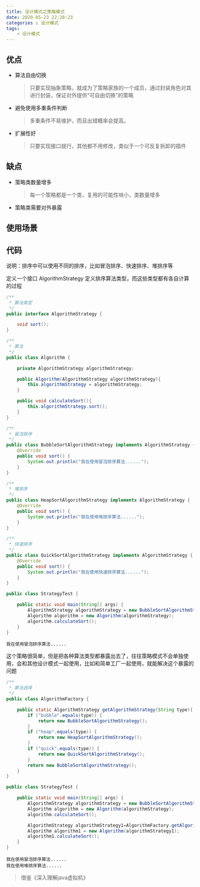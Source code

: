 ```yaml
---
title: 设计模式之策略模式
date: 2020-05-23 22:28:23
categories : 设计模式
tags: 
	- 设计模式
---
```


## 优点

+ 算法自由切换

  > 只要实现抽象策略，就成为了策略家族的一个成员，通过封装角色对其进行封装，保证对外提供“可自由切换”的策略

<!-- more -->

+ 避免使用多重条件判断

  >多重条件不易维护，而且出错概率会提高。

+ 扩展性好

  >只要实现接口就行，其他都不用修改，类似于一个可反复拆卸的插件

## 缺点

+ 策略类数量增多

  >每一个策略都是一个类，复用的可能性啃小，类数量增多

+ 策略类需要对外暴露

## 使用场景



## 代码

说明：排序中可以使用不同的排序，比如冒泡排序、快速排序、堆排序等

定义一个接口 AlgorithmStrategy 定义排序算法类型，而这些类型都有各自计算的过程

```java
/**
 * 算法类型
 */
public interface AlgorithmStrategy {

    void sort();
}
```

```java
/**
 * 算法
 */
public class Algorithm {

    private AlgorithmStrategy algorithmStrategy;

    public Algorithm(AlgorithmStrategy algorithmStrategy){
        this.algorithmStrategy = algorithmStrategy;
    }

    public void calculateSort(){
        this.algorithmStrategy.sort();
    }
}

```

```java
/**
 * 冒泡排序
 */
public class BubbleSortAlgorithmStrategy implements AlgorithmStrategy {
    @Override
    public void sort() {
        System.out.println("我在使用冒泡排序算法......");
    }
}
```

```java
/**
 * 堆排序
 */
public class HeapSortAlgorithmStrategy implements AlgorithmStrategy {
    @Override
    public void sort() {
        System.out.println("我在使用堆排序算法......");
    }
}
```

```java
/**
 * 快速排序
 */
public class QuickSortAlgorithmStrategy implements AlgorithmStrategy {
    @Override
    public void sort() {
        System.out.println("我在使用快速排序算法......");
    }
}
```

```java
public class StrategyTest {

    public static void main(String[] args) {
        AlgorithmStrategy algorithmStrategy = new BubbleSortAlgorithmStrategy();
        Algorithm algorithm = new Algorithm(algorithmStrategy);
        algorithm.calculateSort();
    }
}
```

```
我在使用冒泡排序算法......
```

这个策略很简单，但是把各种算法类型都暴露出去了，往往策略模式不会单独使用，会和其他设计模式一起使用，比如和简单工厂一起使用，就能解决这个暴露的问题

```java
/**
 * 算法选择
 */
public class AlgorithmFactory {

    public static AlgorithmStrategy getAlgorithmStrategy(String type){
        if ("bubble".equals(type)) {
            return new BubbleSortAlgorithmStrategy();
        }
        if ("heap".equals(type)) {
            return new HeapSortAlgorithmStrategy();
        }
        if ("quick".equals(type)) {
            return new QuickSortAlgorithmStrategy();
        }
        return new BubbleSortAlgorithmStrategy();
    }
}
```

```java
public class StrategyTest {

    public static void main(String[] args) {
        AlgorithmStrategy algorithmStrategy = new BubbleSortAlgorithmStrategy();
        Algorithm algorithm = new Algorithm(algorithmStrategy);
        algorithm.calculateSort();

        AlgorithmStrategy algorithmStrategy1=AlgorithmFactory.getAlgorithmStrategy("heap");
        Algorithm algorithm1 = new Algorithm(algorithmStrategy1);
        algorithm1.calculateSort();
    }
}
```

```
我在使用冒泡排序算法......
我在使用堆排序算法......
```



> 借鉴《深入理解java虚拟机》

